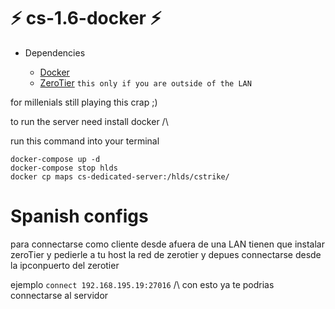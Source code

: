  # ⚡ cs-1.6-docker ⚡

- Dependencies

    * [Docker](https://www.docker.com/)
    * [ZeroTier](https://www.zerotier.com/) `this only if you are outside of the LAN`

for millenials still playing this crap ;)

to run the server need install docker /\


run this command into your terminal
````
docker-compose up -d
docker-compose stop hlds
docker cp maps cs-dedicated-server:/hlds/cstrike/
````

# Spanish configs

para connectarse como cliente desde afuera de una LAN tienen que instalar zeroTier y pedierle a tu host
la red de zerotier y depues connectarse desde la ipconpuerto del zerotier

ejemplo `connect 192.168.195.19:27016`
/\ con esto ya te podrias connectarse al servidor


